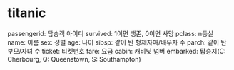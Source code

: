 # titanic
passengerid: 탑승객 아이디
survived: 1이면 생존, 0이면 사망
pclass: n등실
name: 이름
sex: 성별
age: 나이
sibsp: 같이 탄 형제자매/배우자 수
parch: 같이 탄 부모/자녀 수
ticket: 티켓번호
fare: 요금
cabin: 캐비닛 넘버
embarked: 탑승지(C: Cherbourg, Q: Queenstown, S: Southampton)
